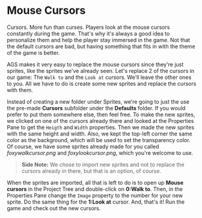 # Mouse Cursors

Cursors. More fun than curses. Players look at the mouse cursors constantly during the game. That's why it's always a good idea to personalize them and help the player stay immersed in the game.  Not that the default cursors are bad, but having something that fits in with the theme of the game is better.

AGS makes it very easy to replace the mouse cursors since they're just sprites, like the sprites we've already seen. Let's replace 2 of the cursors in our game: The `Walk to` and the `Look at` cursors.  We'll leave the other ones to you.  All we have to do is create some new sprites and replace the cursors with them.

Instead of creating a new folder under Sprites, we're going to just the use the pre-made **Cursors** subfolder under the **Defaults** folder.  If you would prefer to put them somewhere else, then feel free. To make the new sprites, we clicked on one of the cursors already there and looked at the Properties Pane to get the `Heigth` and `Width` properties. Then we made the new sprites with the same height and width.  Also, we kept the top-left corner the same color as the background, which will be used to set the transparency color. Of course, we have some sprites already made for you called *foxywalkcursor.png* and *foxylookcursor.png*, which you're welcome to use.

> **Side Note:** We chose to import new sprites and not to replace the cursors already in there, but that is an option, of course.

When the sprites are imported, all that is left to do is to open up **Mouse cursors** in the Project Tree and double-click on **0:Walk to**. Then, in the Properties Pane change the `Image` property to the number for your new sprite.  Do the same thing for the **1:Look at** cursor.  And, that's it! Run the game and check out the new cursors.

